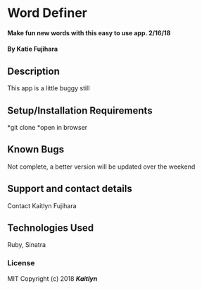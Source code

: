 # Word Definer

#### Make fun new words with this easy to use app. 2/16/18

#### By Katie Fujihara

## Description

This app is a little buggy still

## Setup/Installation Requirements

*git clone
*open in browser


## Known Bugs

Not complete, a better version will be updated over the weekend

## Support and contact details

Contact Kaitlyn Fujihara

## Technologies Used
Ruby, Sinatra

### License

MIT
Copyright (c) 2018 **_Kaitlyn_**

